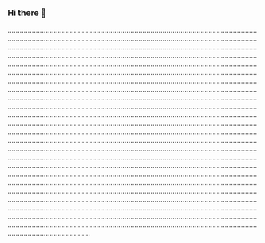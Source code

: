 ### Hi there 👋

.........................................................................................................................................................................................................................................................................................................................................................................................................................................................................................................................................................................................................................................................................................................................................................................................................................................................................................................................................................................................................................................................................................................................................................................................................................................................................................................................................................................................................................................................................................................................................................................................................................................................................................................................................................................................................................................................................................................................................................................................................................................................................................................................................................................................................................................................................................................................................................................................................................................................................................................................................................................................................................................................................................................................................................................................................................................................................................................................................................................................................................................................................................................................................